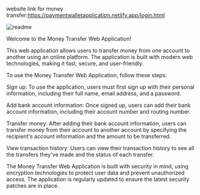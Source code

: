 website link for money transfer:https://paymentwalletapplicatipn.netlify.app/login.html

![readme](https://github.com/sureshkaabi/money-transfer-module-5/assets/128360631/cd25a0d1-ac50-4bcb-86ad-3ed923f38162)

Welcome to the Money Transfer Web Application!

This web application allows users to transfer money from one account to another using an online platform. The application is built with modern web technologies, making it fast, secure, and user-friendly.

To use the Money Transfer Web Application, follow these steps:

Sign up: To use the application, users must first sign up with their personal information, including their full name, email address, and a password.

Add bank account information: Once signed up, users can add their bank account information, including their account number and routing number.

Transfer money: After adding their bank account information, users can transfer money from their account to another account by specifying the recipient's account information and the amount to be transferred.

View transaction history: Users can view their transaction history to see all the transfers they've made and the status of each transfer.

The Money Transfer Web Application is built with security in mind, using encryption technologies to protect user data and prevent unauthorized access. The application is regularly updated to ensure the latest security patches are in place.
